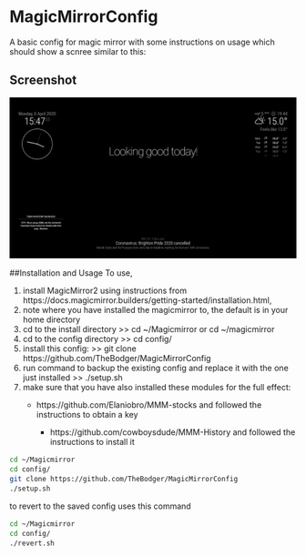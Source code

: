 # MagicMirrorConfig

A basic config for magic mirror with some instructions on usage which should show a scnree similar to this:

## Screenshot

![Technojam Config Screenshot](screenshot.bmp)

##Installation and Usage
To use,
<ol>
<li>
install MagicMirror2 using instructions from https://docs.magicmirror.builders/getting-started/installation.html, 
</li>
  <li>
    note where you have installed the magicmirror to, the default is in your home directory
  </li>
  <li>
    cd to the install directory >> cd ~/Magicmirror or cd ~/magicmirror
  </li>
  <li>
    cd to the config directory >> cd config/
  </li>
  <li>
    install this config: >> git clone https://github.com/TheBodger/MagicMirrorConfig
  </li>
  <li>
    run  command to backup the existing config and replace it with the one just installed >> ./setup.sh
  </li>
  <li>
    make sure that you have also installed these modules for the full effect:
  </li>
  <ul>
  <li>https://github.com/Elaniobro/MMM-stocks and followed the instructions to obtain a key</li>
    <ul>
  <li>https://github.com/cowboysdude/MMM-History and followed the instructions to install it</li>
  </ul>
  </ul>
</ol>  

```bash
cd ~/Magicmirror
cd config/
git clone https://github.com/TheBodger/MagicMirrorConfig
./setup.sh
```

to revert to the saved config uses this command


```bash
cd ~/Magicmirror
cd config/
./revert.sh
```

